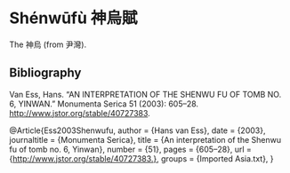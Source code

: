 # Shénwūfù 神烏賦

The 神烏 (from 尹灣).

## Bibliography 

Van Ess, Hans. “AN INTERPRETATION OF THE SHENWU FU OF TOMB NO. 6, YINWAN.” Monumenta Serica 51 (2003): 605–28. http://www.jstor.org/stable/40727383.

@Article{Ess2003Shenwufu,
  author       = {Hans van Ess},
  date         = {2003},
  journaltitle = {Monumenta Serica},
  title        = {An interpretation of the Shenwu fu of tomb no. 6, Yinwan},
  number       = {51},
  pages        = {605–28},
  url          = {http://www.jstor.org/stable/40727383.},
  groups       = {Imported Asia.txt},
}

